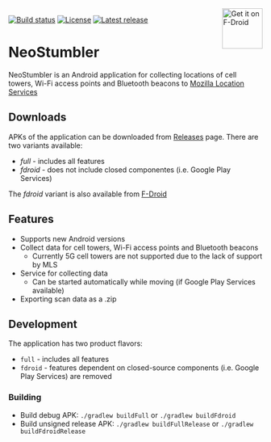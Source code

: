 <a href="https://f-droid.org/packages/xyz.malkki.neostumbler.fdroid/">
    <img src="https://fdroid.gitlab.io/artwork/badge/get-it-on.png"
    alt="Get it on F-Droid"
    height="80"
    align="right">
</a>

[![Build status](https://github.com/mjaakko/NeoStumbler/actions/workflows/build.yml/badge.svg)](https://github.com/mjaakko/NeoStumbler/actions/workflows/build.yml) [![License](https://img.shields.io/github/license/mjaakko/NeoStumbler)](./LICENSE) [![Latest release](https://img.shields.io/github/v/release/mjaakko/NeoStumbler)](https://github.com/mjaakko/NeoStumbler/releases/latest)

# NeoStumbler

NeoStumbler is an Android application for collecting locations of cell towers, Wi-Fi access points and Bluetooth beacons to [Mozilla Location Services](https://location.services.mozilla.com/)

## Downloads

APKs of the application can be downloaded from [Releases](https://github.com/mjaakko/NeoStumbler/releases) page. There are two variants available:
* *full* - includes all features
* *fdroid* - does not include closed componentes (i.e. Google Play Services)

The *fdroid* variant is also available from [F-Droid](https://f-droid.org/packages/xyz.malkki.neostumbler.fdroid/)

## Features

* Supports new Android versions
* Collect data for cell towers, Wi-Fi access points and Bluetooth beacons
  * Currently 5G cell towers are not supported due to the lack of support by MLS
* Service for collecting data
  * Can be started automatically while moving (if Google Play Services available)
* Exporting scan data as a .zip

 ## Development

The application has two product flavors:
* `full` - includes all features
* `fdroid` - features dependent on closed-source components (i.e. Google Play Services) are removed

### Building

 * Build debug APK: `./gradlew buildFull` or `./gradlew buildFdroid`
 * Build unsigned release APK: `./gradlew buildFullRelease` or `./gradlew buildFdroidRelease`
